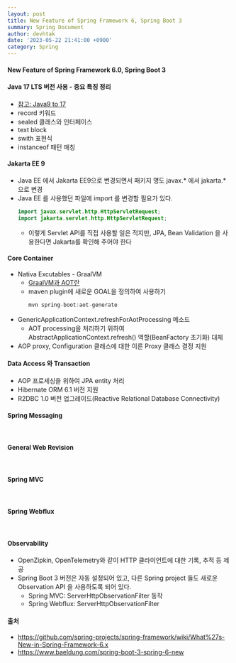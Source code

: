 ```yaml
---
layout: post
title: New Feature of Spring Framework 6, Spring Boot 3 
summary: Spring Document
author: devhtak
date: '2023-05-22 21:41:00 +0900'
category: Spring
---
```

#### New Feature of Spring Framework 6.0, Spring Boot 3
#### Java 17 LTS 버전 사용 - 중요 특징 정리
- [참고: Java9 to 17](https://github.com/devHTak/devhtak.github.io/blob/master/_posts/java/2023-06-17-Java_17.md)
- record 키워드
- sealed 클래스와 인터페이스
- text block
- swith 표현식
- instanceof 패턴 매칭

#### Jakarta EE 9
- Java EE 에서 Jakarta EE9으로 변경되면서 패키지 명도 javax.* 에서 jakarta.* 으로 변경
- Java EE 를 사용했던 파일에 import 를 변경할 필요가 있다.
  ```java
  import javax.servlet.http.HttpServletRequest;
  import jakarta.servlet.http.HttpServletRequest;
  ```
  - 이렇게 Servlet API를 직접 사용할 일은 적지만, JPA, Bean Validation 을 사용한다면 Jakarta를 확인해 주어야 한다
  
#### Core Container
- Nativa Excutables - GraalVM
  - [GraalVM과 AOT란](https://github.com/devHTak/devhtak.github.io/blob/master/_posts/spring/2023-07-01_SprintAOT.md)
  - maven plugin에 새로운 GOAL을 정의하여 사용하기
    ```java
    mvn spring-boot:aot-generate
    ```
- GenericApplicationContext.refreshForAotProcessing 메소드
  - AOT processing을 처리하기 위하여 AbstractApplicationContext.refresh() 역할(BeanFactory 초기화) 대체
- AOP proxy, Configuration 클래스에 대한 이른 Proxy 클래스 결정 지원

#### Data Access 와 Transaction
- AOP 프로세싱을 위하여 JPA entity 처리 
- Hibernate ORM 6.1 버전 지원
- R2DBC 1.0 버전 업그레이드(Reactive Relational Database Connectivity)
 
#### Spring Messaging
 
#### General Web Revision
 
#### Spring MVC
 
#### Spring Webflux
 
#### Observability
- OpenZipkin, OpenTelemetry와 같이 HTTP 클라이언트에 대한 기록, 추적 등 제공
- Spring Boot 3 버전은 자동 설정되어 있고, 다른 Spring project 들도 새로운 Observation API 을 사용하도록 되어 있다.
  - Spring MVC: ServerHttpObservationFilter 동작
  - Spring Webflux: ServerHttpObservationFilter

#### 출처
- https://github.com/spring-projects/spring-framework/wiki/What%27s-New-in-Spring-Framework-6.x
- https://www.baeldung.com/spring-boot-3-spring-6-new

